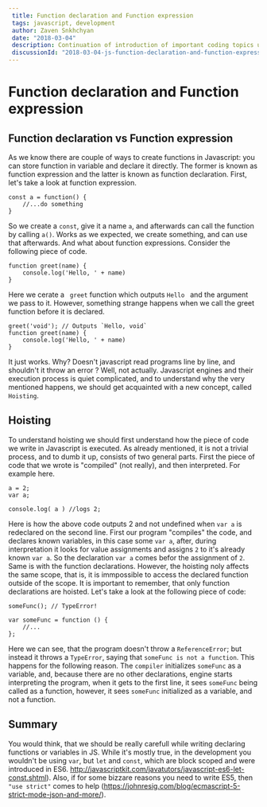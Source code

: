 ```yaml
---
 title: Function declaration and Function expression
 tags: javascript, development
 author: Zaven Snkhchyan
 date: "2018-03-04"
 description: Continuation of introduction of important coding topics using Javascript
 discussionId: "2018-03-04-js-function-declaration-and-function-expression"
---
```


# Function declaration and Function expression

## Function declaration vs Function expression

As we know there are couple of ways to create functions in Javascript: you can store function in variable and declare it directly. The former is known as function expression and the latter is known as function declaration. First, let's take a look at function expression.

```js=
const a = function() {
    //...do something
}

```
So we create a `const`, give it a name `a`, and afterwards can call the function by calling `a()`. Works as we expected, we create something, and can use that afterwards. And what about function expressions. Consider the following piece of code.

```js=
function greet(name) {
    console.log('Hello, ' + name)
}
```

Here we cerate a ` greet`  function which outputs `Hello ` and the argument we pass to it. However, something strange happens when we call the greet function before it is declared. 
```js=
greet('void'); // Outputs `Hello, void`
function greet(name) {
    console.log('Hello, ' + name)
}
```

It just works. Why? Doesn't javascript read programs line by line, and shouldn't it throw an error ? Well, not actually. Javascript engines and their execution process is quiet complicated, and to understand why the very mentioned happens, we should get acquainted with a new concept, called `Hoisting`.

## Hoisting

To understand hoisting we should first understand how the piece of code we write in Javascript is executed. As already mentioned, it is not a trivial process, and to dumb it up, consists of two general parts. First the piece of code that we wrote is "compiled" (not really), and then interpreted. For example here.
```js=
a = 2;
var a;

console.log( a ) //logs 2;
```

Here is how the above code outputs 2 and not undefined when `var a` is redeclared on the second line. First our program "compiles" the code, and declares known variables, in this case some `var a`, after, during interpretation it looks for value assignments and assigns `2` to it's already known `var a`. So the declaration `var a` comes befor the assignment of `2`. Same is with the function declarations. However, the hoisting noly affects the same scope, that is, it is immpossible to access the declared function outside of the scope. 
It is important to remember, that only function declarations are hoisted. Let's take a look at the following piece of code: 

```js=
someFunc(); // TypeError!

var someFunc = function () {
	//...
};
```
Here we can see, that the program doesn't throw a `ReferenceError`; but instead it throws a `TypeError`, saying that `someFunc is not a function`.
This happens for the following reason. The ``compiler`` initializes `someFunc` as a variable, and, because there are no other declarations, engine starts interpreting the program, when it gets to the first line, it sees `someFunc` being called as a function, however, it sees `someFunc` initialized as a variable, and not a function.

## Summary
You would think, that we should be really carefull while writing declaring functions or variables in JS. While it's mostly true, in the development you wouldn't be using `var`, but `let` and `const`, which are block scoped and were introduced in ES6. http://javascriptkit.com/javatutors/javascript-es6-let-const.shtml). Also, if for some bizzare reasons you need to write ES5, then `"use strict"` comes to help (https://johnresig.com/blog/ecmascript-5-strict-mode-json-and-more/). 
